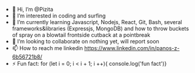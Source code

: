 - 👋 Hi, I’m @Pizita 
- 👀 I’m interested in coding and surfing
- 🌱 I’m currently learning Javascript, Nodejs, React, Git, Bash, several frameworks&libraries (Expressjs, MongoDB) and how to throw buckets of spray on a blowtail frontside cutback at a pointbreak
- 💞️ I’m looking to collaborate on nothing yet, will report soon
- 📫 How to reach me linkedin https://www.linkedin.com/in/panos-z-6b56721b8/
- ⚡ Fun fact: for (let i = 0; i < i + 1; i ++){ console.log('fun fact')}

<!---
Pizita/Pizita is a ✨ special ✨ repository because its `README.md` (this file) appears on your GitHub profile.
You can click the Preview link to take a look at your changes.
--->
